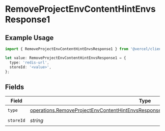 # RemoveProjectEnvContentHintEnvsResponse1

## Example Usage

```typescript
import { RemoveProjectEnvContentHintEnvsResponse1 } from '@vercel/client/models/operations';

let value: RemoveProjectEnvContentHintEnvsResponse1 = {
  type: 'redis-url',
  storeId: '<value>',
};
```

## Fields

| Field     | Type                                                                                                                                                                                           | Required           | Description |
| --------- | ---------------------------------------------------------------------------------------------------------------------------------------------------------------------------------------------- | ------------------ | ----------- |
| `type`    | [operations.RemoveProjectEnvContentHintEnvsResponse200ApplicationJSONResponseBody3Type](../../models/operations/removeprojectenvcontenthintenvsresponse200applicationjsonresponsebody3type.md) | :heavy_check_mark: | N/A         |
| `storeId` | _string_                                                                                                                                                                                       | :heavy_check_mark: | N/A         |
